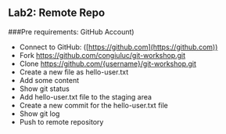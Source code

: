 ## Lab2: Remote Repo
###Pre requirements: GitHub Account)

- Connect to GitHub: ([https://github.com](https://github.com))
- Fork https://github.com/congiuluc/git-workshop.git
- Clone https://github.com/{username}/git-workshop.git
- Create a new file as hello-user.txt
- Add some content
- Show git status
- Add hello-user.txt file to the staging area
- Create a new commit for the hello-user.txt file
- Show git log
- Push to remote repository
